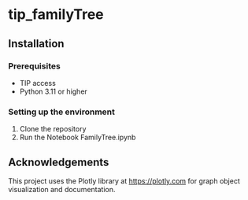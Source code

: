 # tip_familyTree
## Installation
### Prerequisites
- TIP access
- Python 3.11 or higher
### Setting up the environment
1. Clone the repository
2. Run the Notebook FamilyTree.ipynb
## Acknowledgements
This project uses the Plotly library at https://plotly.com for graph object visualization and documentation.
